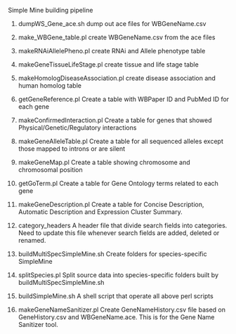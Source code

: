 Simple Mine building pipeline

1. dumpWS_Gene_ace.sh
dump out ace files for WBGeneName.csv

2. make_WBGene_table.pl
create WBGeneName.csv from the ace files

3. makeRNAiAllelePheno.pl
create RNAi and Allele phenotype table

4. makeGeneTissueLifeStage.pl
create tissue and life stage table 

5. makeHomologDiseaseAssociation.pl
create disease association and human homolog table

6. getGeneReference.pl
Create a table with WBPaper ID and PubMed ID for each gene

7. makeConfirmedInteraction.pl
Create a table for genes that showed Physical/Genetic/Regulatory interactions

8. makeGeneAlleleTable.pl
Create a table for all sequenced alleles except those mapped to introns or are silent

9. makeGeneMap.pl
Create a table showing chromosome and chromosomal position

10. getGoTerm.pl
Create a table for Gene Ontology terms related to each gene


11. makeGeneDescription.pl
Create a table for Concise Description, Automatic Description and Expression Cluster Summary.

12. category_headers
A header file that divide search fields into categories. Need to update this file whenever search fields are added, deleted or renamed.

13. buildMultiSpecSimpleMine.sh
Create folders for species-specific SimpleMine

14. splitSpecies.pl
Split source data into species-specific folders built by buildMultiSpecSimpleMine.sh

15. buildSimpleMine.sh
A shell script that operate all above perl scripts

16. makeGeneNameSanitizer.pl
Create GeneNameHistory.csv file based on GeneHistory.csv and WBGeneName.ace. This is for the Gene Name Sanitizer tool. 
